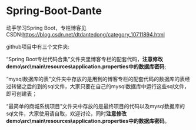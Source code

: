 # Spring-Boot-Dante
动手学习Spring Boot，专栏博客见CSDN:https://blog.csdn.net/dtdantedong/category_10711894.html

github项目中有三个文件夹:

“Spring Boot专栏代码合集”文件夹里博客专栏的配套代码，**注意修改demo\src\main\resources\application.properties中的数据库密码**;

“mysql数据库的表”文件夹中存放的是用到的博客专栏的配套代码的数据库的表经过转储之后的到的sql文件，大家只要在自己的mysql数据库中运行这些sql文件，即可创建表；

“最简单的商城系统项目”文件夹中存放的是最终项目的代码以及mysql数据库的sql文件，大家使用请自取，欢迎讨论，同时**注意修改demo\src\main\resources\application.properties中的数据库密码**。
